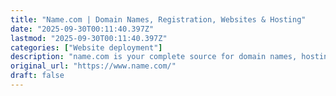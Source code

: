 ```yaml
---
title: "Name.com | Domain Names, Registration, Websites & Hosting"
date: "2025-09-30T00:11:40.397Z"
lastmod: "2025-09-30T00:11:40.397Z"
categories: ["Website deployment"]
description: "name.com is your complete source for domain names, hosting and other online presence solutions."
original_url: "https://www.name.com/"
draft: false
---
```

